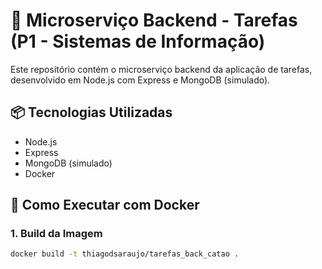 # 🧾 Microserviço Backend - Tarefas (P1 - Sistemas de Informação)

Este repositório contém o microserviço backend da aplicação de tarefas, desenvolvido em Node.js com Express e MongoDB (simulado).

## 📦 Tecnologias Utilizadas

- Node.js
- Express
- MongoDB (simulado)
- Docker

## 🚀 Como Executar com Docker

### 1. Build da Imagem

```bash
docker build -t thiagodsaraujo/tarefas_back_catao .
